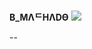 ### 
**B_MΛᄃΗΛDӨ**
![](https://2.bp.blogspot.com/-P0aiBZgxdhs/Ul6QRNIzVSI/AAAAAAAAAT4/7cepGzJCuEw/s1600/branches-with-almond-blossom-1890(1).jpg)



--

